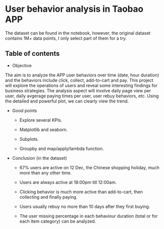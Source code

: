 # User behavior analysis in Taobao APP

The dataset can be found in the notebook, however, the original dataset contains 1M+ data points, I only select part of them for a try.

## Table of contents

* Objective

The aim is to analyze the APP user behaviors over time (date, hour duration) and the behaviors include click, collect, add-to-cart and pay. This project will explore the operations of users and reveal some interesting findings for business strategies. The analysis aspect will involve daily page view per user, daily avgerage paying times per user, user rebuy behaviors, etc. Using the detailed and powerful plot, we can clearly view the trend.

* Good points

  - Explore several KPIs.
  
  - Matplotlib and seaborn.
  
  - Subplots.
  
  - Groupby and map/apply/lambda function.
  
* Conclusion (in the dataset)

  - 67% users are active on 12 Dec, the Chinese shopping holiday, much more than any other time.
  
  - Users are always active at 18:00pm till 12:00am.
  
  - Clicking behavior is much more active than add-to-cart, then collecting and finally paying.
  
  - Users usually rebuy no more than 10 days after they first buying.
  
  - The user missing percentage in each behaviour duration (total or for each item category) can be analyzed.
